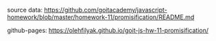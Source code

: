 source data: https://github.com/goitacademy/javascript-homework/blob/master/homework-11/promisification/README.md

github-pages: https://olehfilyak.github.io/goit-js-hw-11-promisification/
